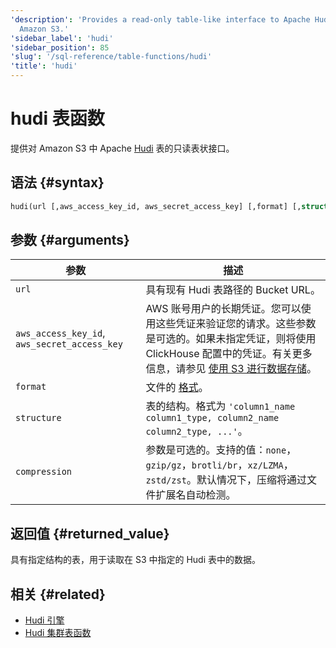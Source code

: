 ```yaml
---
'description': 'Provides a read-only table-like interface to Apache Hudi tables in
  Amazon S3.'
'sidebar_label': 'hudi'
'sidebar_position': 85
'slug': '/sql-reference/table-functions/hudi'
'title': 'hudi'
---
```





# hudi 表函数

提供对 Amazon S3 中 Apache [Hudi](https://hudi.apache.org/) 表的只读表状接口。

## 语法 {#syntax}

```sql
hudi(url [,aws_access_key_id, aws_secret_access_key] [,format] [,structure] [,compression])
```

## 参数 {#arguments}

| 参数                                          | 描述                                                                                                                                                                                                                                                                                                                                                                           |
|-----------------------------------------------|---------------------------------------------------------------------------------------------------------------------------------------------------------------------------------------------------------------------------------------------------------------------------------------------------------------------------------------------------------------------------------------|
| `url`                                        | 具有现有 Hudi 表路径的 Bucket URL。                                                                                                                                                                                                                                                                                                                             |
| `aws_access_key_id`, `aws_secret_access_key` | AWS 账号用户的长期凭证。您可以使用这些凭证来验证您的请求。这些参数是可选的。如果未指定凭证，则将使用 ClickHouse 配置中的凭证。有关更多信息，请参见 [使用 S3 进行数据存储](/engines/table-engines/mergetree-family/mergetree.md/#table_engine-mergetree-s3)。 |
| `format`                                     | 文件的 [格式](/interfaces/formats)。                                                                                                                                                                                                                                                                                                                                        |
| `structure`                                  | 表的结构。格式为 `'column1_name column1_type, column2_name column2_type, ...'`。                                                                                                                                                                                                                                                                                         |
| `compression`                                | 参数是可选的。支持的值：`none`，`gzip/gz`，`brotli/br`，`xz/LZMA`，`zstd/zst`。默认情况下，压缩将通过文件扩展名自动检测。                                                                                                                                                                                                                   |

## 返回值 {#returned_value}

具有指定结构的表，用于读取在 S3 中指定的 Hudi 表中的数据。

## 相关 {#related}

- [Hudi 引擎](/engines/table-engines/integrations/hudi.md)
- [Hudi 集群表函数](/sql-reference/table-functions/hudiCluster.md)
